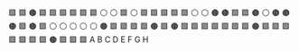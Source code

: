 🟩 🟩 🟤 🟩 🟩 🟩 🟩 🟩 
🟩 ⚪️ ⚪️ 🟩 ⚪️ 🟩 🟩 🟩 
🟩 🟩 ⚪️ ⚪️ 🟤 🟤 🟩 🟩 
🟤 ⚪️ 🟤 🟤 🟤 🟩 🟤 🟩 
⚪️ ⚪️ ⚪️ ⚪️ ⚪️ 🟤 🟩 🟩 
🟩 🟩 🟤 🟩 🟤 🟩 🟩 🟩 
🟩 🟩 🟩 🟩 🟤 🟩 🟩 🟩 
🟩 🟩 🟩 🟩 🟤 🟩 🟩 🟩 
 A  B  C  D  E  F  G  H